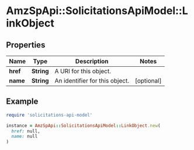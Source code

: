 # AmzSpApi::SolicitationsApiModel::LinkObject

## Properties

| Name | Type | Description | Notes |
| ---- | ---- | ----------- | ----- |
| **href** | **String** | A URI for this object. |  |
| **name** | **String** | An identifier for this object. | [optional] |

## Example

```ruby
require 'solicitations-api-model'

instance = AmzSpApi::SolicitationsApiModel::LinkObject.new(
  href: null,
  name: null
)
```

